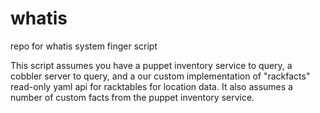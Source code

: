 whatis
======

repo for whatis system finger script

This script assumes you have a puppet inventory service to query, a cobbler
server to query, and a our custom implementation of "rackfacts" read-only
yaml api for racktables for location data.  It also assumes a number of
custom facts from the puppet inventory service.
